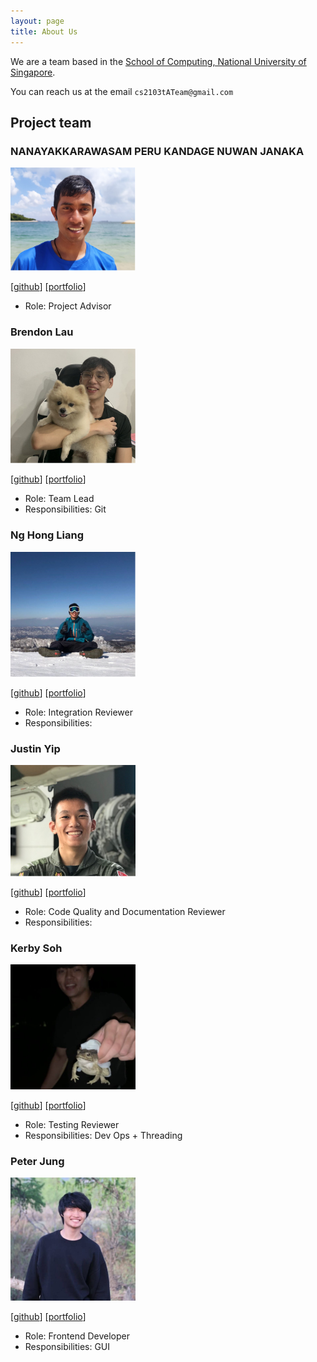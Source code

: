```yaml
---
layout: page
title: About Us
---
```


We are a team based in the [School of Computing, National University of Singapore](http://www.comp.nus.edu.sg).

You can reach us at the email `cs2103tATeam@gmail.com`

## Project team

### NANAYAKKARAWASAM PERU KANDAGE NUWAN JANAKA

<img src="images/janakanuwan.png" width="200px">


[[github](https://github.com/janakanuwan)]
[[portfolio](team/janakanuwan.html)]

* Role: Project Advisor

### Brendon Lau

<img src="images/brendonlau.png" width="200px">


[[github](https://github.com/BrendonLau)]
[[portfolio](team/brendonlau.html)]

* Role: Team Lead
* Responsibilities: Git

### Ng Hong Liang

<img src="images/jinnhl.png" width="200px">

[[github](http://github.com/jinnhl)]
[[portfolio](team/jinnhl.html)]

* Role: Integration Reviewer
* Responsibilities: 

### Justin Yip

<img src="images/justinyjt.png" width="200px">

[[github](http://github.com/justinyjt)] [[portfolio](team/justinyjt.html)]

* Role: Code Quality and Documentation Reviewer
* Responsibilities: 

### Kerby Soh

<img src="images/kerbysoh.png" width="200px">

[[github](http://github.com/kerbysoh)]
[[portfolio](team/kerbysoh.html)]

* Role: Testing Reviewer
* Responsibilities: Dev Ops + Threading

### Peter Jung

<img src="images/petermonky.png" width="200px">

[[github](http://github.com/petermonky)]
[[portfolio](team/petermonky.html)]

* Role: Frontend Developer
* Responsibilities: GUI
